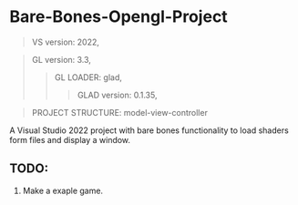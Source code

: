 # Bare-Bones-Opengl-Project
> VS version: 2022,

> GL version: 3.3,
>> GL LOADER: glad,
>>> GLAD version: 0.1.35,

> PROJECT STRUCTURE: model-view-controller

A Visual Studio 2022 project with bare bones functionality to load shaders form files and display a window.

## TODO:
1. Make a exaple game.

